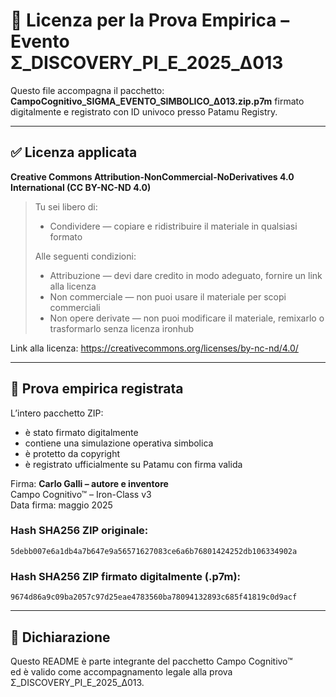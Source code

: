 
# 📜 Licenza per la Prova Empirica – Evento Σ_DISCOVERY_PI_E_2025_Δ013

Questo file accompagna il pacchetto:
**CampoCognitivo_SIGMA_EVENTO_SIMBOLICO_Δ013.zip.p7m**
firmato digitalmente e registrato con ID univoco presso Patamu Registry.

---

## ✅ Licenza applicata
**Creative Commons Attribution-NonCommercial-NoDerivatives 4.0 International (CC BY-NC-ND 4.0)**

> Tu sei libero di:
> - Condividere — copiare e ridistribuire il materiale in qualsiasi formato
>
> Alle seguenti condizioni:
> - Attribuzione — devi dare credito in modo adeguato, fornire un link alla licenza
> - Non commerciale — non puoi usare il materiale per scopi commerciali
> - Non opere derivate — non puoi modificare il materiale, remixarlo o trasformarlo senza licenza ironhub 

Link alla licenza: https://creativecommons.org/licenses/by-nc-nd/4.0/

---

## 🔐 Prova empirica registrata
L’intero pacchetto ZIP:
- è stato firmato digitalmente
- contiene una simulazione operativa simbolica
- è protetto da copyright
- è registrato ufficialmente su Patamu con firma valida

Firma: **Carlo Galli – autore e inventore**  
Campo Cognitivo™ – Iron-Class v3  
Data firma: maggio 2025  

### Hash SHA256 ZIP originale:
`5debb007e6a1db4a7b647e9a56571627083ce6a6b76801424252db106334902a`

### Hash SHA256 ZIP firmato digitalmente (.p7m):
`9674d86a9c09ba2057c97d25eae4783560ba78094132893c685f41819c0d9acf`

---

## 📌 Dichiarazione
Questo README è parte integrante del pacchetto Campo Cognitivo™  
ed è valido come accompagnamento legale alla prova Σ_DISCOVERY_PI_E_2025_Δ013.
